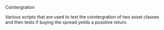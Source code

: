 Cointergration

Various scripts that are used to test the cointergration of two asset classes and then tests if buying the spread yeilds a posotive return.
